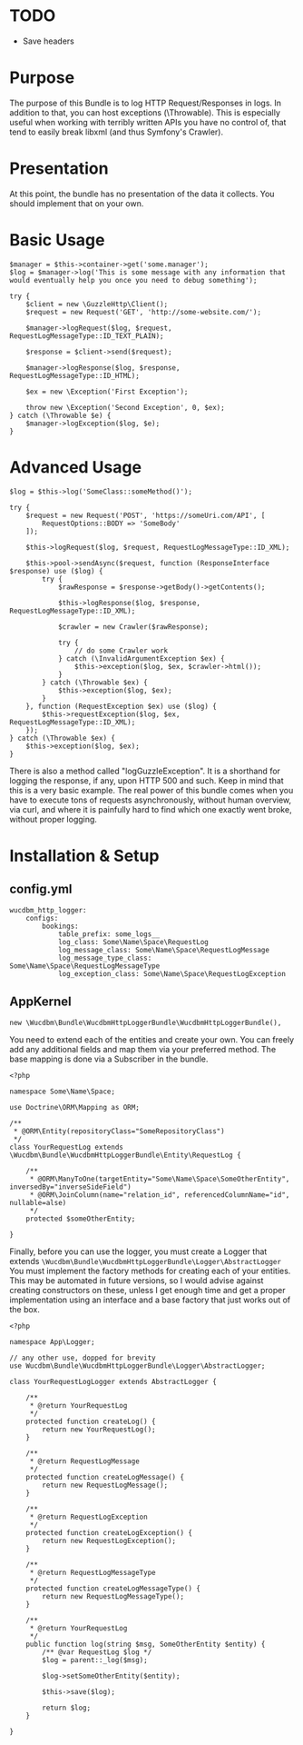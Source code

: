 # TODO

- Save headers

# Purpose

The purpose of this Bundle is to log HTTP Request/Responses in logs.
In addition to that, you can host exceptions (\Throwable). 
This is especially useful when working with terribly written APIs you have no control of, that tend to easily break libxml (and thus Symfony's Crawler).

# Presentation

At this point, the bundle has no presentation of the data it collects.
You should implement that on your own.

# Basic Usage

```
$manager = $this->container->get('some.manager');
$log = $manager->log('This is some message with any information that would eventually help you once you need to debug something');

try {
    $client = new \GuzzleHttp\Client();
    $request = new Request('GET', 'http://some-website.com/');

    $manager->logRequest($log, $request, RequestLogMessageType::ID_TEXT_PLAIN);

    $response = $client->send($request);

    $manager->logResponse($log, $response, RequestLogMessageType::ID_HTML);

    $ex = new \Exception('First Exception');

    throw new \Exception('Second Exception', 0, $ex);
} catch (\Throwable $e) {
    $manager->logException($log, $e);
}
```

# Advanced Usage

```
$log = $this->log('SomeClass::someMethod()');

try {
    $request = new Request('POST', 'https://someUri.com/API', [
        RequestOptions::BODY => 'SomeBody'
    ]);

    $this->logRequest($log, $request, RequestLogMessageType::ID_XML);

    $this->pool->sendAsync($request, function (ResponseInterface $response) use ($log) {
        try {
            $rawResponse = $response->getBody()->getContents();

            $this->logResponse($log, $response, RequestLogMessageType::ID_XML);

            $crawler = new Crawler($rawResponse);

            try {
                // do some Crawler work
            } catch (\InvalidArgumentException $ex) {
                $this->exception($log, $ex, $crawler->html());
            }
        } catch (\Throwable $ex) {
            $this->exception($log, $ex);
        }
    }, function (RequestException $ex) use ($log) {
        $this->requestException($log, $ex, RequestLogMessageType::ID_XML);
    });
} catch (\Throwable $ex) {
    $this->exception($log, $ex);
}
```

There is also a method called "logGuzzleException". It is a shorthand for logging the response, if any, upon HTTP 500 and such.
Keep in mind that this is a very basic example. The real power of this bundle comes when you have to execute tons of requests asynchronously, without human overview, via curl, and where it is painfully hard to find which one exactly went broke, without proper logging.

# Installation & Setup

## config.yml

```
wucdbm_http_logger:
    configs:
        bookings:
            table_prefix: some_logs__
            log_class: Some\Name\Space\RequestLog
            log_message_class: Some\Name\Space\RequestLogMessage
            log_message_type_class: Some\Name\Space\RequestLogMessageType
            log_exception_class: Some\Name\Space\RequestLogException
```
            
## AppKernel

```
new \Wucdbm\Bundle\WucdbmHttpLoggerBundle\WucdbmHttpLoggerBundle(),
```

You need to extend each of the entities and create your own. 
You can freely add any additional fields and map them via your preferred method. 
The base mapping is done via a Subscriber in the bundle.

```
<?php

namespace Some\Name\Space;

use Doctrine\ORM\Mapping as ORM;

/**
 * @ORM\Entity(repositoryClass="SomeRepositoryClass")
 */
class YourRequestLog extends \Wucdbm\Bundle\WucdbmHttpLoggerBundle\Entity\RequestLog {

    /**
     * @ORM\ManyToOne(targetEntity="Some\Name\Space\SomeOtherEntity", inversedBy="inverseSideField")
     * @ORM\JoinColumn(name="relation_id", referencedColumnName="id", nullable=alse)
     */
    protected $someOtherEntity;
    
}    
```

Finally, before you can use the logger, you must create a Logger that extends `\Wucdbm\Bundle\WucdbmHttpLoggerBundle\Logger\AbstractLogger`
You must implement the factory methods for creating each of your entities. 
This may be automated in future versions, so I would advise against creating constructors on these, unless I get enough time and get a proper implementation using an interface and a base factory that just works out of the box.


```
<?php

namespace App\Logger;

// any other use, dopped for brevity
use Wucdbm\Bundle\WucdbmHttpLoggerBundle\Logger\AbstractLogger;

class YourRequestLogLogger extends AbstractLogger {

    /**
     * @return YourRequestLog
     */
    protected function createLog() {
        return new YourRequestLog();
    }

    /**
     * @return RequestLogMessage
     */
    protected function createLogMessage() {
        return new RequestLogMessage();
    }

    /**
     * @return RequestLogException
     */
    protected function createLogException() {
        return new RequestLogException();
    }

    /**
     * @return RequestLogMessageType
     */
    protected function createLogMessageType() {
        return new RequestLogMessageType();
    }

    /**
     * @return YourRequestLog
     */
    public function log(string $msg, SomeOtherEntity $entity) {
        /** @var RequestLog $log */
        $log = parent::_log($msg);
        
        $log->setSomeOtherEntity($entity);

        $this->save($log);

        return $log;
    }

}
```